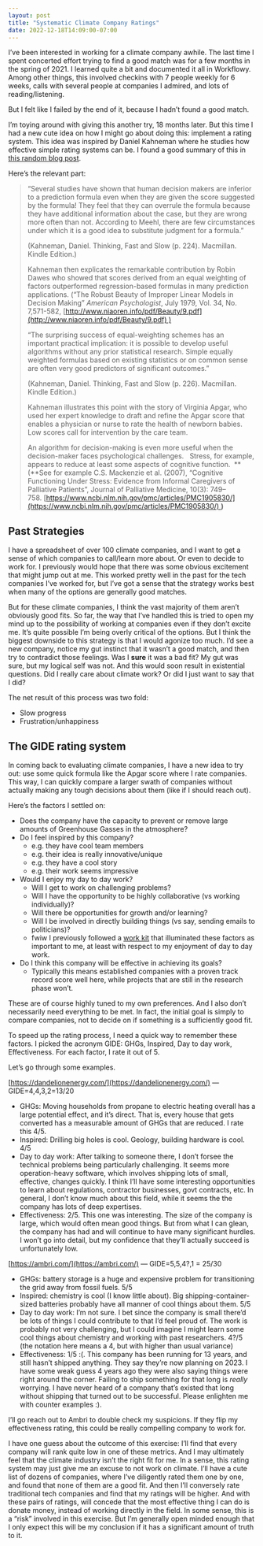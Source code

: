 ```yaml
---
layout: post
title: "Systematic Climate Company Ratings"
date: 2022-12-18T14:09:00-07:00
---
```


I’ve been interested in working for a climate company awhile. The last time I spent concerted effort trying to find a good match was for a few months in the spring of 2021. I learned quite a bit and documented it all in Workflowy. Among other things, this involved checkins with 7 people weekly for 6 weeks, calls with several people at companies I admired, and lots of reading/listening.

But I felt like I failed by the end of it, because I hadn’t found a good match.

I’m toying around with giving this another try, 18 months later. But this time I had a new cute idea on how I might go about doing this: implement a rating system. This idea was inspired by Daniel Kahneman where he studies how effective simple rating systems can be. I found a good summary of this in [this random blog post](https://www.iecodesign.com/blog/2017/3/6/scales-built-by-experts-and-decision-making).

Here’s the relevant part:

> “Several studies have shown that human decision makers are inferior to a prediction formula even when they are given the score suggested by the formula! They feel that they can overrule the formula because they have additional information about the case, but they are wrong more often than not. According to Meehl, there are few circumstances under which it is a good idea to substitute judgment for a formula.”
> 
> 
> (Kahneman, Daniel. Thinking, Fast and Slow (p. 224). Macmillan. Kindle Edition.)
> 
> Kahneman then explicates the remarkable contribution by Robin Dawes who showed that scores derived from an equal weighting of factors outperformed regression-based formulas in many prediction applications. (“The Robust Beauty of Improper Linear Models in Decision Making” *American Psychologist*, July 1979, Vol. 34, No. 7,571-582, [http://www.niaoren.info/pdf/Beauty/9.pdf](http://www.niaoren.info/pdf/Beauty/9.pdf) )
> 
> “The surprising success of equal-weighting schemes has an important practical implication: it is possible to develop useful algorithms without any prior statistical research. Simple equally weighted formulas based on existing statistics or on common sense are often very good predictors of significant outcomes.”
> 
> (Kahneman, Daniel. Thinking, Fast and Slow (p. 226). Macmillan. Kindle Edition.)
> 
> Kahneman illustrates this point with the story of Virginia Apgar, who used her expert knowledge to draft and refine the Apgar score that enables a physician or nurse to rate the health of newborn babies.  Low scores call for intervention by the care team.
> 
> An algorithm for decision-making is even more useful when the decision-maker faces psychological challenges.   Stress, for example, appears to reduce at least some aspects of cognitive function.  **(**See for example C.S. Mackenzie et al. (2007), “Cognitive Functioning Under Stress: Evidence from Informal Caregivers of Palliative Patients”, Journal of Palliative Medicine, 10(3): 749–758. [https://www.ncbi.nlm.nih.gov/pmc/articles/PMC1905830/](https://www.ncbi.nlm.nih.gov/pmc/articles/PMC1905830/) **)**
> 

## Past Strategies

I have a spreadsheet of over 100 climate companies, and I want to get a sense of which companies to call/learn more about. Or even to decide to work for. I previously would hope that there was some obvious excitement that might jump out at me. This worked pretty well in the past for the tech companies I’ve worked for, but I’ve got a sense that the strategy works best when many of the options are generally good matches. 

But for these climate companies, I think the vast majority of them aren’t obviously good fits. So far, the way that I’ve handled this is tried to open my mind up to the possibility of working at companies even if they don’t excite me. It’s quite possible I’m being overly critical of the options. But I think the biggest downside to this strategy is that I would agonize too much. I’d see a new company, notice my gut instinct that it wasn’t a good match, and then try to contradict those feelings. Was I **sure** it was a bad fit? My gut was sure, but my logical self was not. And this would soon result in existential questions. Did I really care about climate work? Or did I just want to say that I did?

The net result of this process was two fold:

- Slow progress
- Frustration/unhappiness

## The GIDE rating system

In coming back to evaluating climate companies, I have a new idea to try out: use some quick formula like the Apgar score where I rate companies. This way, I can quickly compare a larger swath of companies without actually making any tough decisions about them (like if I should reach out).

Here’s the factors I settled on:

- Does the company have the capacity to prevent or remove large amounts of Greenhouse Gasses in the atmosphere?
- Do I feel inspired by this company?
    - e.g. they have cool team members
    - e.g. their idea is really innovative/unique
    - e.g. they have a cool story
    - e.g. their work seems impressive
- Would I enjoy my day to day work?
    - Will I get to work on challenging problems?
    - Will I have the opportunity to be highly collaborative (vs working individually)?
    - Will there be opportunities for growth and/or learning?
    - Will I be involved in directly building things (vs say, sending emails to politicians)?
    - fwiw I previously followed a [work kit](https://mwk.stanford.edu/instructions) that illuminated these factors as important to me, at least with respect to my enjoyment of day to day work.
- Do I think this company will be effective in achieving its goals?
    - Typically this means established companies with a proven track record score well here, while projects that are still in the research phase won’t.

These are of course highly tuned to my own preferences. And I also don’t necessarily need everything to be met. In fact, the initial goal is simply to compare companies, not to decide on if something is a sufficiently good fit.

To speed up the rating process, I need a quick way to remember these factors. I picked the acronym GIDE: GHGs, Inspired, Day to day work, Effectiveness. For each factor, I rate it out of 5.

Let’s go through some examples.

[https://dandelionenergy.com/](https://dandelionenergy.com/) — GIDE=4,4,3,2=13/20

- GHGs: Moving households from propane to electric heating overall has a large potential effect, and it’s direct. That is, every house that gets converted has a measurable amount of GHGs that are reduced. I rate this 4/5.
- Inspired: Drilling big holes is cool. Geology, building hardware is cool. 4/5
- Day to day work: After talking to someone there, I don’t forsee the technical problems being particularly challenging. It seems more operation-heavy software, which involves shipping lots of small, effective, changes quickly. I think I’ll have some interesting opportunities to learn about regulations, contractor businesses, govt contracts, etc. In general, I don’t know much about this field, while it seems the the company has lots of deep expertises.
- Effectiveness: 2/5. This one was interesting. The size of the company is large, which would often mean good things. But from what I can glean, the company has had and will continue to have many significant hurdles. I won’t go into detail, but my confidence that they’ll actually succeed is unfortunately low.

[https://ambri.com/](https://ambri.com/) — GIDE=5,5,4?,1 = 25/30

- GHGs: battery storage is a huge and expensive problem for transitioning the grid away from fossil fuels. 5/5
- Inspired: chemistry is cool (I know little about). Big shipping-container-sized batteries probably have all manner of cool things about them. 5/5
- Day to day work: I’m not sure. I bet since the company is small there’d be lots of things I could contribute to that I’d feel proud of. The work is probably not very challenging, but I could imagine I might learn some cool things about chemistry and working with past researchers. 4?/5 (the notation here means a 4, but with higher than usual variance)
- Effectiveness: 1/5 :(. This company has been running for 13 years, and still hasn’t shipped anything. They say they’re now planning on 2023. I have some weak guess 4 years ago they were also saying things were right around the corner. Failing to ship something for that long is *really* worrying. I have never heard of a company that’s existed that long without shipping that turned out to be successful. Please enlighten me with counter examples :).

I’ll go reach out to Ambri to double check my suspicions. If they flip my effectiveness rating, this could be really compelling company to work for.

I have one guess about the outcome of this exercise: I’ll find that every company will rank quite low in one of these metrics. And I may ultimately feel that the climate industry isn’t the right fit for me. In a sense, this rating system may just give me an excuse to not work on climate. I’ll have a cute list of dozens of companies, where I’ve diligently rated them one by one, and found that none of them are a good fit. And then I’ll conversely rate traditional tech companies and find that my ratings will be higher. And with these pairs of ratings, will concede that the most effective thing I can do is donate money, instead of working directly in the field. In some sense, this is a “risk” involved in this exercise. But I’m generally open minded enough that I only expect this will be my conclusion if it has a significant amount of truth to it.
